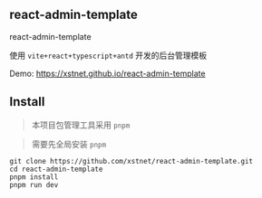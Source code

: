 ## react-admin-template
react-admin-template

使用 `vite+react+typescript+antd` 开发的后台管理模板

Demo: https://xstnet.github.io/react-admin-template

## Install

> 本项目包管理工具采用 `pnpm`

> 需要先全局安装 `pnpm`
```
git clone https://github.com/xstnet/react-admin-template.git
cd react-admin-template
pnpm install
pnpm run dev
```